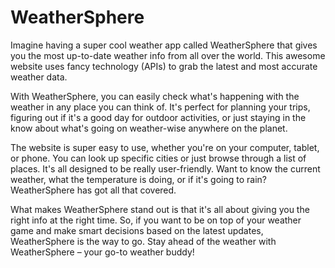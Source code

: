 # WeatherSphere

Imagine having a super cool weather app called WeatherSphere that gives you the most up-to-date weather info from all over the world. This awesome website uses fancy technology (APIs) to grab the latest and most accurate weather data.

With WeatherSphere, you can easily check what's happening with the weather in any place you can think of. It's perfect for planning your trips, figuring out if it's a good day for outdoor activities, or just staying in the know about what's going on weather-wise anywhere on the planet.

The website is super easy to use, whether you're on your computer, tablet, or phone. You can look up specific cities or just browse through a list of places. It's all designed to be really user-friendly. Want to know the current weather, what the temperature is doing, or if it's going to rain? WeatherSphere has got all that covered.

What makes WeatherSphere stand out is that it's all about giving you the right info at the right time. So, if you want to be on top of your weather game and make smart decisions based on the latest updates, WeatherSphere is the way to go. Stay ahead of the weather with WeatherSphere – your go-to weather buddy!
